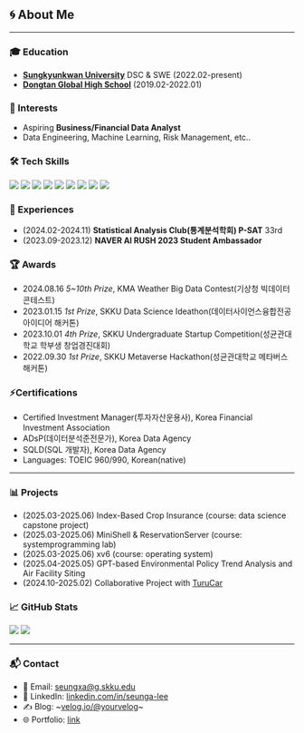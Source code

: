 ## 🌀 About Me 
---

### 🎓 Education
- **[Sungkyunkwan University](https://www.skku.edu/skku/index.do)** DSC & SWE (2022.02-present)
- **[Dongtan Global High School](https://www.dtg.hs.kr/sys/)** (2019.02-2022.01)

### 🧩 Interests
- Aspiring <strong>Business/Financial Data Analyst</strong>
- Data Engineering, Machine Learning, Risk Management, etc..

### 🛠 Tech Skills
<p>
  <img src="https://img.shields.io/badge/Python-3776AB?logo=python&logoColor=white"/>
  <img src="https://img.shields.io/badge/Pandas-150458?logo=pandas&logoColor=white"/>
  <img src="https://img.shields.io/badge/R-276DC3?style=flat&logo=r&logoColor=white"/>
  <img src="https://img.shields.io/badge/Numpy-013243?logo=numpy&logoColor=white"/>
  <img src="https://img.shields.io/badge/Scikit Learn-F7931E?logo=scikitlearn&logoColor=white"/>
  <img src="https://img.shields.io/badge/SQL-336791?logo=postgresql&logoColor=white"/>
  <img src="https://img.shields.io/badge/Tableau-E97627?logo=Tableau&logoColor=white"/>
  <img src="https://img.shields.io/badge/C-00599C?style=flat&logo=c&logoColor=white"/>
  <img src="https://img.shields.io/badge/PyTorch-EE4C2C?style=flat&logo=pytorch&logoColor=white"/>
</p>

### 🚀 Experiences
- (2024.02-2024.11) **Statistical Analysis Club(통계분석학회) P-SAT** 33rd
- (2023.09-2023.12) **NAVER AI RUSH 2023 Student Ambassador**

### 🏆 Awards
- 2024.08.16 *5~10th Prize*, KMA Weather Big Data Contest(기상청 빅데이터 콘테스트)
- 2023.01.15 *1st Prize*, SKKU Data Science Ideathon(데이터사이언스융합전공 아이디어 해커톤)
- 2023.10.01 *4th Prize*, SKKU Undergraduate Startup Competition(성균관대학교 학부생 창업경진대회)
- 2022.09.30 *1st Prize*, SKKU Metaverse Hackathon(성균관대학교 메타버스 해커톤)

### ⚡Certifications
- Certified Investment Manager(투자자산운용사), Korea Financial Investment Association
- ADsP(데이터분석준전문가), Korea Data Agency
- SQLD(SQL 개발자), Korea Data Agency
- Languages: TOEIC 960/990, Korean(native)

---

### 📊 Projects
- (2025.03-2025.06) Index-Based Crop Insurance (course: data science capstone project)
- (2025.03-2025.06) MiniShell & ReservationServer (course: systemprogramming lab)
- (2025.03-2025.06) xv6 (course: operating system)
- (2025.04-2025.05) GPT-based Environmental Policy Trend Analysis and Air Facility Siting
- (2024.10-2025.02) Collaborative Project with [TuruCar](https://www.peoplecar.co.kr/)

### 📈 GitHub Stats
<p align="left">
  <img src="https://github-readme-stats-git-master-seungxas-projects.vercel.app/api?username=seungxa&show_icons=true&theme=transparent" />
  <img src="https://github-readme-stats-git-master-seungxas-projects.vercel.app/api/top-langs/?username=seungxa&layout=compact&theme=transparent" />
</p>

---

### 📬 Contact

- 📧 Email: seungxa@g.skku.edu  
- 💼 LinkedIn: [linkedin.com/in/seunga-lee](https://www.linkedin.com/in/seunga-lee-26633027b/)  
- ✍️ Blog: ~[velog.io/@yourvelog](https://velog.io/@yourvelog)~
- 🌐 Portfolio: [link](https://drive.google.com/file/d/163A-1CEG6nfZzmJAU-1ycaFUvaekGLJK/view?usp=drive_link)
